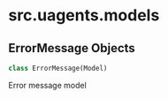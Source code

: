 <a id="src.uagents.models"></a>

# src.uagents.models

<a id="src.uagents.models.ErrorMessage"></a>

## ErrorMessage Objects

```python
class ErrorMessage(Model)
```

Error message model



